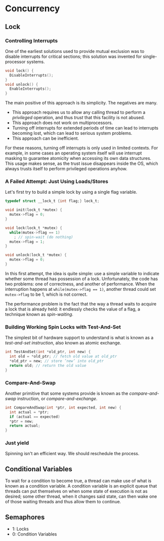 # Concurrency

## Lock

### Controlling Interrupts

One of the earliest solutions used to provide mutual exclusion was
to disable interrupts for critical sections; this solution was
invented for single-processor systems.

```c
void lock() {
  DisableInterrupts();
}
void unlock() {
  EnableInterrupts();
}
```

The main positive of this approach is its simplicity. The negatives are many.

+ This approach requires us to allow any calling thread to perform
a *privileged* operation, and thus *trust* that this facility is not
abused.
+ This approach does not work on multiprocessors.
+ Turning off interrupts for extended periods of time can lead to
interrupts
becoming lost, which can lead to serious system problems.
+ This approach can be inefficient.

For these reasons, turning off interrupts is only used in limited
contexts. For example, in some cases an operating system itself will use
interrupt masking to guarantee atomicity when accessing its own
data structures. This usage makes sense, as the trust issue disappears
inside the OS, which always trusts itself to perform privileged operations anyhow.

### A Failed Attempt: Just Using Loads/Stores

Let's first try to build a simple lock by using a single flag variable.

```c
typedef struct __lock_t {int flag;} lock_t;

void init(lock_t *mutex) {
  mutex->flag = 0;
}

void lock(lock_t *mutex) {
  while(mutex->flag == 1)
    ; // spin-wait (do nothing)
  mutex->flag = 1;
}

void unlock(lock_t *mutex) {
  mutex->flag = 0;
}
```

In this first attempt, the idea is quite simple: use a simple variable to
indicate whether some thread has possession of a lock. Unfortunately, the
code has two problems: one of correctness, and another of performance.
When the interruption happens at `while(mutex->flag == 1)`, another thread
could set `mutex->flag` to be 1, which is not correct.

The performance problem is the fact that the way a thread waits to acquire
a lock that is already held: it endlessly checks the value of a flag, a
technique known as *spin-waiting*.

### Building Working Spin Locks with Test-And-Set

The simplest bit of hardware support to understand is what is known as
a *test-and-set instruction*, also known as atomic exchange.

```c
int TestAndSet(int *old_ptr, int new) {
  int old = *old_ptr; // fetch old value at old_ptr
  *old_ptr = new; // store ’new’ into old_ptr
  return old; // return the old value
}
```

### Compare-And-Swap

Another primitive that some systems provide is known as the *compare-and-swap*
instruction, or *compare-and-exchange*.

```c
int CompareAndSwap(int *ptr, int expected, int new) {
  int actual = *ptr;
  if (actual == expected)
  *ptr = new;
  return actual;
}
```

### Just yield

Spinning isn't an efficient way. We should reschedule the process.

## Conditional Variables

To wait for a condition to become true, a thread can make use of what
is known as a condition variable. A condition variable is an explicit
queue that threads can put themselves on when some state of execution
is not as desired; some other thread, when it changes said state, can then wake
one of those waiting threads and thus allow them to continue.

## Semaphores

+ 1: Locks
+ 0: Condition Variables
